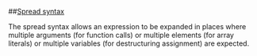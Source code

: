 ##[Spread syntax](https://developer.mozilla.org/en-US/docs/Web/JavaScript/Reference/Operators/Spread_operator)

The spread syntax allows an expression to be expanded in places where multiple arguments 
(for function calls) or multiple elements (for array literals) 
or multiple variables  (for destructuring assignment) are expected.